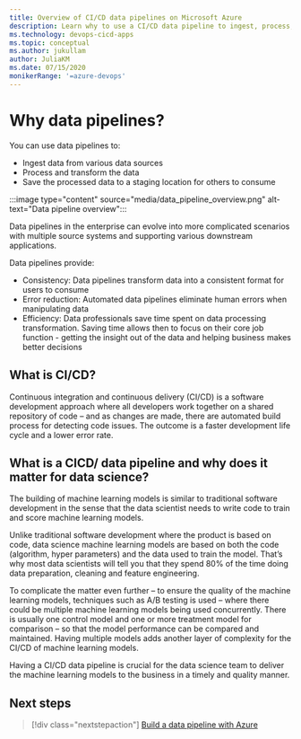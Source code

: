 ```yaml
---
title: Overview of CI/CD data pipelines on Microsoft Azure 
description: Learn why to use a CI/CD data pipeline to ingest, process, and share data
ms.technology: devops-cicd-apps
ms.topic: conceptual
ms.author: jukullam
author: JuliaKM
ms.date: 07/15/2020
monikerRange: '=azure-devops'
---
```


# Why data pipelines?

You can use data pipelines to:
* Ingest data from various data sources
* Process and transform the data 
* Save the processed data to a staging location for others to consume

:::image type="content" source="media/data_pipeline_overview.png" alt-text="Data pipeline overview":::

Data pipelines in the enterprise can evolve into more complicated scenarios with multiple source systems and supporting various downstream applications.

Data pipelines provide:
* Consistency: Data pipelines transform data into a consistent format for users to consume
* Error reduction: Automated data pipelines eliminate human errors when manipulating data
* Efficiency: Data professionals save time spent on data processing transformation. Saving time allows then to focus on their core job function - getting the insight out of the data and helping business makes better decisions

## What is CI/CD?
Continuous integration and continuous delivery (CI/CD) is a software development approach where all developers work together on a shared repository of code – and as changes are made, there are automated build process for detecting code issues.  The outcome is a faster development life cycle and a lower error rate.   

## What is a CICD/ data pipeline and why does it matter for data science?
The building of machine learning models is similar to traditional software development in the sense that the data scientist needs to write code to train and score machine learning models. 

Unlike traditional software development where the product is based on code, data science machine learning models are based on both the code (algorithm, hyper parameters) and the data used to train the model.  That’s why most data scientists will tell you that they spend 80% of the time doing data preparation, cleaning and feature engineering.  

To complicate the matter even further – to ensure the quality of the machine learning models, techniques such as A/B testing is used – where there could be multiple machine learning models being used concurrently.  There is usually one control model and one or more treatment model for comparison – so that the model performance can be compared and maintained.  Having multiple models adds another layer of complexity for the CI/CD of machine learning models.

Having a CI/CD data pipeline is crucial for the data science team to deliver the machine learning models to the business in a timely and quality manner. 

## Next steps
> [!div class="nextstepaction"]
> [Build a data pipeline with Azure](build-azure-data-pipelines.md)
